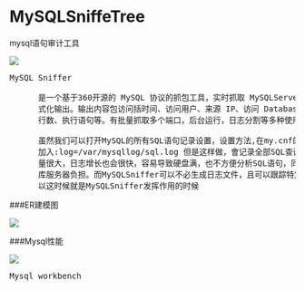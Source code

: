 # MySQLSniffeTree
mysql语句审计工具

![](https://i.imgur.com/amcW9Zp.png)



<pre>
MySQL Sniffer 

      是一个基于360开源的 MySQL 协议的抓包工具，实时抓取 MySQLServer 端的请求，并格
      式化输出。输出内容包访问括时间、访问用户、来源 IP、访问 Database、命令耗时、返回数据
      行数、执行语句等。有批量抓取多个端口，后台运行，日志分割等多种使用方式.

      虽然我们可以打开MySQL的所有SQL语句记录设置，设置方法,在my.cnf的mysqld项下
      加入:log=/var/mysqllog/sql.log 但是这样做，會记录全部SQL查询，如果网站访问
      量很大，日志增长也会很快，容易导致硬盘满，也不方便分析SQL语句，同时也会增加数据
      库服务器负担。而MySQLSniffer可以不必生成日志文件，且可以跟踪特定的SQL查询，所
      以这时候就是MySQLSniffer发挥作用的时候
</pre>

###ER建模图

![](https://i.imgur.com/As8VMe7.png)

###Mysql性能

![](https://i.imgur.com/toSex5z.png)

<pre>
Mysql workbench
</pre>